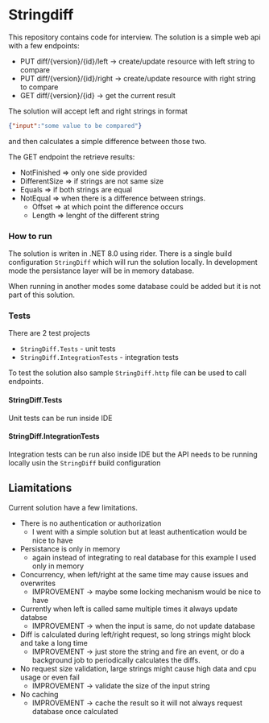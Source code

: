 # Stringdiff

This repository contains code for interview. The solution is a simple web api with a few endpoints: 

- PUT diff/{version}/{id}/left -> create/update resource with left string to compare
- PUT diff/{version}/{id}/right -> create/update resource with right string to compare
- GET diff/{version}/{id} -> get the current result

The solution will accept left and right strings in format 

```json
{"input":"some value to be compared"}
```

and then calculates a simple difference between those two. 

The GET endpoint the retrieve results:

- NotFinished => only one side provided
- DifferentSize => if strings are not same size
- Equals => if both strings are equal
- NotEqual => when there is a difference between strings. 
    - Offset => at which point the difference occurs
    - Length => lenght of the different string

### How to run

The solution is writen in .NET 8.0 using rider. There is a single build configuration ```StringDiff``` which will run the solution locally. In development mode the persistance layer will be in memory database.

When running in another modes some database could be added but it is not part of this solution.

### Tests

There are 2 test projects
- ```StringDiff.Tests``` - unit tests
- ```StringDiff.IntegrationTests``` - integration tests 

To test the solution also sample ```StringDiff.http``` file can be used to call endpoints.

#### StringDiff.Tests

Unit tests can be run inside IDE 

#### StringDiff.IntegrationTests

Integration tests can be run also inside IDE but the API needs to be running locally usin the ```StringDiff``` build configuration


## Liamitations

Current solution have a few limitations. 

- There is no authentication or authorization
    - I went with a simple solution but at least authentication would be nice to have
- Persistance is only in memory
    - again instead of integrating to real database for this example I used only in memory
- Concurrency, when left/right at the same time may cause issues and overwrites
    - IMPROVEMENT -> maybe some locking mechanism would be nice to have
- Currently when left is called same multiple times it always update databse
    - IMPROVEMENT -> when the input is same, do not update database
- Diff is calculated during left/right request, so long strings might block and take a long time
    - IMPROVEMENT -> just store the string and fire an event, or do a background job to periodically calculates the diffs.
- No request size validation, large strings might cause high data and cpu usage or even fail
    - IMPROVEMENT -> validate the size of the input string
- No caching
    - IMPROVEMENT -> cache the result so it will not always request database once calculated
